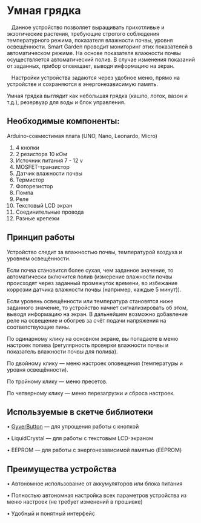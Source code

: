 # Умная грядка

   Данное устройство позволяет выращивать прихотливые и экзотические растения, требующие строгого соблюдения температурного режима, показателя влажности почвы, уровня освещённости. Smart Garden проводит мониторинг этих показателей в автоматическом режиме. На основе показателя влажности почвы осуществляется автоматический полив. В случае изменения показаний от заданных, прибор оповещает, выводя информацию на экран.
   
   Настройки устройства задаются через удобное меню, прямо на устройстве и сохраняются в энергонезависимую память.
   
   Умная грядка выглядит как небольшая грядка (кашпо, лоток, вазон и т.д.), резервуар для воды и блок управления.


## Необходимые компоненты:

Arduino-совместимая плата (UNO, Nano, Leonardo, Micro)
1. 4 кнопки
2. 2 резистора 10 кОм
3. Источник питания 7 - 12 v
4. MOSFET-транзистор 
5. Датчик влажности почвы
6. Термистор
7. Фоторезистор
8. Помпа
9. Реле
10. Текстовый LCD экран 
11. Соединительные провода
12. Разные крепежи

## Принцип работы
Устройство следит за влажностью почвы, температурой воздуха и уровнем освещённости.

Если почва становится более сухая, чем заданное значение, то автоматически включится полив (измерение влажности почвы происходят через заданный промежуток времени, во избежание коррозии датчика влажности почвы (например, каждые 5 минут)).

Если уровень освещённости или температура становятся ниже заданного значение, то устройство начнет сигнализировать об этом, выводя информацию на экран. В дальнейшем возможно добавление реле на освещение и обогрев за счёт подачи напряжения на соответствующие пины.

По одинарному клику на основном экране, вы попадаете в меню настроек полива (регулярность проверки влажности почвы и показатель влажности почвы для полива).

По двойному клику — меню настроек оповещения (температуры и уровня освещённости).

По тройному клику — меню пресетов.

По четверному клику — меню перезагрузки и сброса настроек.




## Используемые в скетче библиотеки

• [GyverButton](https://github.com/AlexGyver/GyverLibs/tree/master/GyverButton)  —  для упрощения работы с кнопкой

• LiquidCrystal  —  для работы с текстовым LCD-экраном

• EEPROM — для работы с энергонезависимой памятью (EEPROM)

## Преимущества устройства

• Автономное использование от аккумуляторов или блока питания

• Полностью автономная настройка всех параметров устройства из меню настроек (не требует изменений в прошивке)

• Удобный и понятный интерфейс

